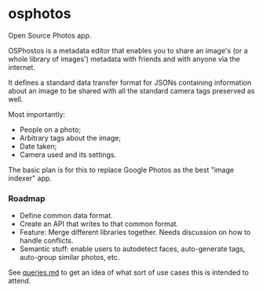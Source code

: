 # osphotos
Open Source Photos app.

OSPhostos is a metadata editor that enables you to share an image's (or a whole library of images') metadata with friends and with anyone via the internet.

It defines a standard data transfer format for JSONs containing information about an image to be shared with all the standard camera tags preserved as well.

Most importantly:
- People on a photo;
- Arbitrary tags about the image;
- Date taken;
- Camera used and its settings.

The basic plan is for this to replace Google Photos as the best "image indexer" app.

### Roadmap

- Define common data format.
- Create an API that writes to that common format.
- Feature: Merge different libraries together. Needs discussion on how to handle conflicts.
- Semantic stuff: enable users to autodetect faces, auto-generate tags, auto-group similar photos, etc. 

See [queries.md](./design-docs/queries.md) to get an idea of what sort of use cases this is intended to attend.
